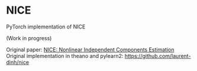 # NICE
PyTorch implementation of NICE

(Work in progress)

Original paper: [NICE: Nonlinear Independent Components Estimation](https://arxiv.org/pdf/1410.8516.pdf)  
Original implementation in theano and pylearn2: <https://github.com/laurent-dinh/nice> 
